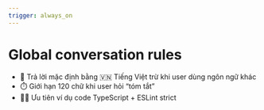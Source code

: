 ```yaml
---
trigger: always_on
---
```


# Global conversation rules
- 💬 Trả lời mặc định bằng 🇻🇳 Tiếng Việt trừ khi user dùng ngôn ngữ khác  
- ⏱️ Giới hạn 120 chữ khi user hỏi “tóm tắt”  
- 🧑‍💻 Ưu tiên ví dụ code TypeScript + ESLint strict  